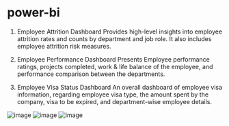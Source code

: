 # power-bi

1) Employee Attrition Dashboard
   Provides high-level insights into employee attrition rates and counts by department and job role. It also includes employee attrition risk measures.

2) Employee Performance Dashboard 
   Presents Employee performance ratings, projects completed, work & life balance of the employee, and performance comparison between the departments.

3) Employee Visa Status Dashboard
   An overall dashboard of employee visa information, regarding employee visa type, the amount spent by the company, visa to be expired, and department-wise employee details.

![image](https://github.com/user-attachments/assets/9c8725b3-8c25-4080-baa9-46c3572a07d4)
![image](https://github.com/user-attachments/assets/0b521302-f870-4fe8-a690-ef9da997f0bd)
![image](https://github.com/user-attachments/assets/679d23b4-4e02-4d1b-a489-b473d5fe691d)
